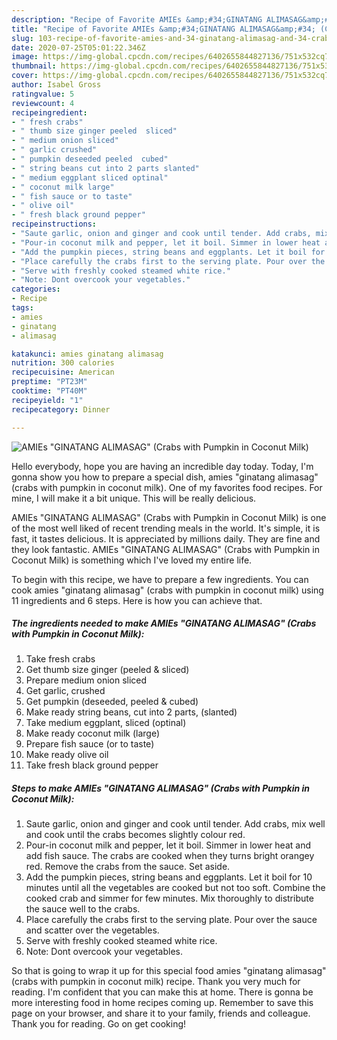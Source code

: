 ```yaml
---
description: "Recipe of Favorite AMIEs &amp;#34;GINATANG ALIMASAG&amp;#34; (Crabs with Pumpkin in Coconut Milk)"
title: "Recipe of Favorite AMIEs &amp;#34;GINATANG ALIMASAG&amp;#34; (Crabs with Pumpkin in Coconut Milk)"
slug: 103-recipe-of-favorite-amies-and-34-ginatang-alimasag-and-34-crabs-with-pumpkin-in-coconut-milk
date: 2020-07-25T05:01:22.346Z
image: https://img-global.cpcdn.com/recipes/6402655844827136/751x532cq70/amies-ginatang-alimasag-crabs-with-pumpkin-in-coconut-milk-recipe-main-photo.jpg
thumbnail: https://img-global.cpcdn.com/recipes/6402655844827136/751x532cq70/amies-ginatang-alimasag-crabs-with-pumpkin-in-coconut-milk-recipe-main-photo.jpg
cover: https://img-global.cpcdn.com/recipes/6402655844827136/751x532cq70/amies-ginatang-alimasag-crabs-with-pumpkin-in-coconut-milk-recipe-main-photo.jpg
author: Isabel Gross
ratingvalue: 5
reviewcount: 4
recipeingredient:
- " fresh crabs"
- " thumb size ginger peeled  sliced"
- " medium onion sliced"
- " garlic crushed"
- " pumpkin deseeded peeled  cubed"
- " string beans cut into 2 parts slanted"
- " medium eggplant sliced optinal"
- " coconut milk large"
- " fish sauce or to taste"
- " olive oil"
- " fresh black ground pepper"
recipeinstructions:
- "Saute garlic, onion and ginger and cook until tender. Add crabs, mix well and cook until the crabs becomes slightly colour red."
- "Pour-in coconut milk and pepper, let it boil. Simmer in lower heat and add fish sauce. The crabs are cooked when they turns bright orangey red. Remove the crabs from the sauce. Set aside."
- "Add the pumpkin pieces, string beans and eggplants. Let it boil for 10 minutes until all the vegetables are cooked but not too soft. Combine the cooked crab and simmer for few minutes. Mix thoroughly to distribute the sauce well to the crabs."
- "Place carefully the crabs first to the serving plate. Pour over the sauce and scatter over the vegetables."
- "Serve with freshly cooked steamed white rice."
- "Note: Dont overcook your vegetables."
categories:
- Recipe
tags:
- amies
- ginatang
- alimasag

katakunci: amies ginatang alimasag 
nutrition: 300 calories
recipecuisine: American
preptime: "PT23M"
cooktime: "PT40M"
recipeyield: "1"
recipecategory: Dinner

---
```



![AMIEs &#34;GINATANG ALIMASAG&#34; (Crabs with Pumpkin in Coconut Milk)](https://img-global.cpcdn.com/recipes/6402655844827136/751x532cq70/amies-ginatang-alimasag-crabs-with-pumpkin-in-coconut-milk-recipe-main-photo.jpg)

Hello everybody, hope you are having an incredible day today. Today, I'm gonna show you how to prepare a special dish, amies &#34;ginatang alimasag&#34; (crabs with pumpkin in coconut milk). One of my favorites food recipes. For mine, I will make it a bit unique. This will be really delicious.



AMIEs &#34;GINATANG ALIMASAG&#34; (Crabs with Pumpkin in Coconut Milk) is one of the most well liked of recent trending meals in the world. It's simple, it is fast, it tastes delicious. It is appreciated by millions daily. They are fine and they look fantastic. AMIEs &#34;GINATANG ALIMASAG&#34; (Crabs with Pumpkin in Coconut Milk) is something which I've loved my entire life.


To begin with this recipe, we have to prepare a few ingredients. You can cook amies &#34;ginatang alimasag&#34; (crabs with pumpkin in coconut milk) using 11 ingredients and 6 steps. Here is how you can achieve that.

<!--inarticleads1-->

##### The ingredients needed to make AMIEs &#34;GINATANG ALIMASAG&#34; (Crabs with Pumpkin in Coconut Milk):

1. Take  fresh crabs
1. Get  thumb size ginger (peeled &amp; sliced)
1. Prepare  medium onion sliced
1. Get  garlic, crushed
1. Get  pumpkin (deseeded, peeled &amp; cubed)
1. Make ready  string beans, cut into 2 parts, (slanted)
1. Take  medium eggplant, sliced (optinal)
1. Make ready  coconut milk (large)
1. Prepare  fish sauce (or to taste)
1. Make ready  olive oil
1. Take  fresh black ground pepper




<!--inarticleads2-->

##### Steps to make AMIEs &#34;GINATANG ALIMASAG&#34; (Crabs with Pumpkin in Coconut Milk):

1. Saute garlic, onion and ginger and cook until tender. Add crabs, mix well and cook until the crabs becomes slightly colour red.
1. Pour-in coconut milk and pepper, let it boil. Simmer in lower heat and add fish sauce. The crabs are cooked when they turns bright orangey red. Remove the crabs from the sauce. Set aside.
1. Add the pumpkin pieces, string beans and eggplants. Let it boil for 10 minutes until all the vegetables are cooked but not too soft. Combine the cooked crab and simmer for few minutes. Mix thoroughly to distribute the sauce well to the crabs.
1. Place carefully the crabs first to the serving plate. Pour over the sauce and scatter over the vegetables.
1. Serve with freshly cooked steamed white rice.
1. Note: Dont overcook your vegetables.




So that is going to wrap it up for this special food amies &#34;ginatang alimasag&#34; (crabs with pumpkin in coconut milk) recipe. Thank you very much for reading. I'm confident that you can make this at home. There is gonna be more interesting food in home recipes coming up. Remember to save this page on your browser, and share it to your family, friends and colleague. Thank you for reading. Go on get cooking!

